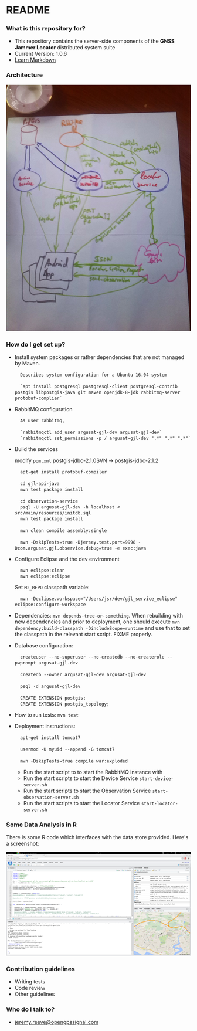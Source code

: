 # README #

### What is this repository for? ###

* This repository contains the server-side components of the __GNSS Jammer Locator__ distributed system suite
* Current Version:  1.0.6
* [Learn Markdown](https://bitbucket.org/tutorials/markdowndemo)

### Architecture ###

![Architecture Diagram](arch.jpg "Architecture Diagram")


### How do I get set up? ###

* Install system packages or rather dependencies that are not managed by Maven.

        Describes system configuration for a Ubuntu 16.04 system

        `apt install postgresql postgresql-client postgresql-contrib postgis libpostgis-java git maven openjdk-8-jdk rabbitmq-server protobuf-complier`

* RabbitMQ configuration

        As user rabbitmq,

        `rabbitmqctl add_user argusat-gjl-dev argusat-gjl-dev`
        `rabbitmqctl set_permissions -p / argusat-gjl-dev ".*" ".*" ".*"`

* Build the services

    modify `pom.xml` postgis-jdbc-2.1.0SVN -> postgis-jdbc-2.1.2 

        apt-get install protobuf-compiler

        cd gjl-api-java
        mvn test package install

        cd observation-service
        psql -U argusat-gjl-dev -h localhost < src/main/resources/initdb.sql
        mvn test package install

        mvn clean compile assembly:single

        mvn -DskipTests=true -Djersey.test.port=9998 -Dcom.argusat.gjl.observice.debug=true -e exec:java




* Configure Eclipse and the dev environment

        mvn eclipse:clean
        mvn eclipse:eclipse

    Set `M2_REPO` classpath variable:

        mvn -Declipse.workspace="/Users/jsr/dev/gjl_service_eclipse" eclipse:configure-workspace


* Dependencies: `mvn depends-tree-or-something`.  When rebuilding with new dependencies and prior to deployment, one should execute `mvn dependency:build-classpath -DincludeScope=runtime` and use that to set the classpath in the relevant start script.  FIXME properly.

* Database configuration:

        createuser --no-superuser --no-createdb --no-createrole --pwprompt argusat-gjl-dev

        createdb --owner argusat-gjl-dev argusat-gjl-dev

        psql -d argusat-gjl-dev

        CREATE EXTENSION postgis;
        CREATE EXTENSION postgis_topology;


* How to run tests:  `mvn test` 

* Deployment instructions:

        apt-get install tomcat7

        usermod -U myuid --append -G tomcat7

        mvn -DskipTests=true compile war:exploded

    * Run the start script to to start the RabbitMQ instance with 
    * Run the start scripts to start the Device Service `start-device-server.sh`
    * Run the start scripts to start the Observation Service `start-observation-server.sh`
    * Run the start scripts to start the Locator Service `start-locator-server.sh`

### Some Data Analysis in R ###

There is some R code which interfaces with the data store provided.  Here's a screenshot:

![Analysis in R](analysis.png "Analysis in R")

### Contribution guidelines ###

* Writing tests
* Code review
* Other guidelines


### Who do I talk to? ###

* jeremy.reeve@opengpssignal.com